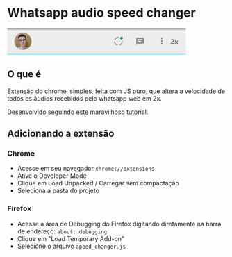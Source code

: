 # Whatsapp audio speed changer

![screenshot](https://github.com/Doc-McCoy/whatsapp-audio-speed-changer/blob/master/screenshots/001.PNG)

## O que é

Extensão do chrome, simples, feita com JS puro, que altera a velocidade de todos os áudios recebidos pelo whatsapp web em 2x.

Desenvolvido seguindo [este](https://www.youtube.com/watch?v=j0Ih1xVyKbY) maravilhoso tutorial.

## Adicionando a extensão

### Chrome

- Acesse em seu navegador `chrome://extensions`
- Ative o Developer Mode
- Clique em Load Unpacked / Carregar sem compactação
- Seleciona a pasta do projeto

### Firefox

- Acesse a área de Debugging do Firefox digitando diretamente na barra de endereço: `about: debugging`
- Clique em "Load Temporary Add-on"
- Selecione o arquivo `apeed_changer.js`
